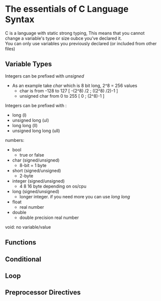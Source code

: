 # The essentials of C Language Syntax

C is a language with static strong typing,
This means that you cannot change a variable's type or size oubce you've declared it.\
You can only use variables you previously declared (or included from other files)

## Variable Types

Integers can be prefixed with _unsigned_

- As an example take _char_ which is 8 bit long, 2^8 = 256 values
  - char is from -128 to 127  [ -(2^8) /2 ; ((2^8) /2)-1 ]
  - unsigned char from 0 to 255 [ 0 ; (2^8)-1 ]


Integers can be prefixed with :
- long (l)
- unsigned long (ul)
- long long (ll)
- unsigned long long (ull)

numbers:
- bool
  - true or false
- char (signed/unsigned)
  - 8-bit = 1 byte
- short (signed/unsigned)
  - 2-byte 
- integer (signed/unsigned)
  - 4 8 16 byte depending on os/cpu
- long (signed/unsigned)
  - longer integer. if you need more you can use _long long_
- float
  - real number 
- double
  - double precision real number 

void: no variable/value

## Functions

## Conditional

## Loop

## Preprocessor Directives

